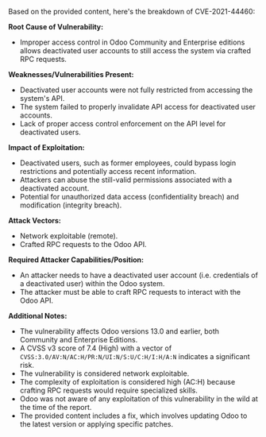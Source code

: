 Based on the provided content, here's the breakdown of CVE-2021-44460:

**Root Cause of Vulnerability:**

*   Improper access control in Odoo Community and Enterprise editions allows deactivated user accounts to still access the system via crafted RPC requests.

**Weaknesses/Vulnerabilities Present:**

*   Deactivated user accounts were not fully restricted from accessing the system's API.
*   The system failed to properly invalidate API access for deactivated user accounts.
*   Lack of proper access control enforcement on the API level for deactivated users.

**Impact of Exploitation:**

*   Deactivated users, such as former employees, could bypass login restrictions and potentially access recent information.
*   Attackers can abuse the still-valid permissions associated with a deactivated account.
*   Potential for unauthorized data access (confidentiality breach) and modification (integrity breach).

**Attack Vectors:**

*   Network exploitable (remote).
*   Crafted RPC requests to the Odoo API.

**Required Attacker Capabilities/Position:**

*   An attacker needs to have a deactivated user account (i.e. credentials of a deactivated user) within the Odoo system.
*   The attacker must be able to craft RPC requests to interact with the Odoo API.

**Additional Notes:**

*   The vulnerability affects Odoo versions 13.0 and earlier, both Community and Enterprise Editions.
*   A CVSS v3 score of 7.4 (High) with a vector of `CVSS:3.0/AV:N/AC:H/PR:N/UI:N/S:U/C:H/I:H/A:N` indicates a significant risk.
*   The vulnerability is considered network exploitable.
*   The complexity of exploitation is considered high (AC:H) because crafting RPC requests would require specialized skills.
*   Odoo was not aware of any exploitation of this vulnerability in the wild at the time of the report.
*   The provided content includes a fix, which involves updating Odoo to the latest version or applying specific patches.
